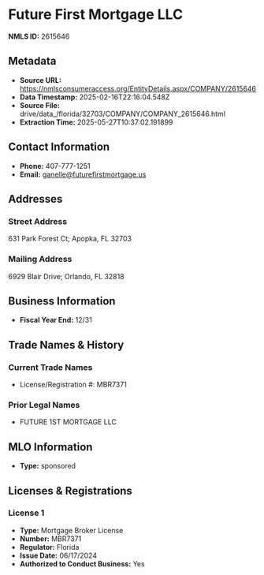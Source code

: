 # Future First Mortgage LLC

**NMLS ID:** 2615646

## Metadata
- **Source URL:** https://nmlsconsumeraccess.org/EntityDetails.aspx/COMPANY/2615646
- **Data Timestamp:** 2025-02-16T22:16:04.548Z
- **Source File:** drive/data_/florida/32703/COMPANY/COMPANY_2615646.html
- **Extraction Time:** 2025-05-27T10:37:02.191899

## Contact Information
- **Phone:** 407-777-1251
- **Email:** ganelle@futurefirstmortgage.us

## Addresses
### Street Address
631 Park Forest Ct; Apopka, FL 32703

### Mailing Address
6929 Blair Drive; Orlando, FL 32818

## Business Information
- **Fiscal Year End:** 12/31

## Trade Names & History
### Current Trade Names
- License/Registration #: MBR7371

### Prior Legal Names
- FUTURE 1ST MORTGAGE LLC

## MLO Information
- **Type:** sponsored

## Licenses & Registrations

### License 1
- **Type:** Mortgage Broker License
- **Number:** MBR7371
- **Regulator:** Florida
- **Issue Date:** 06/17/2024
- **Authorized to Conduct Business:** Yes
